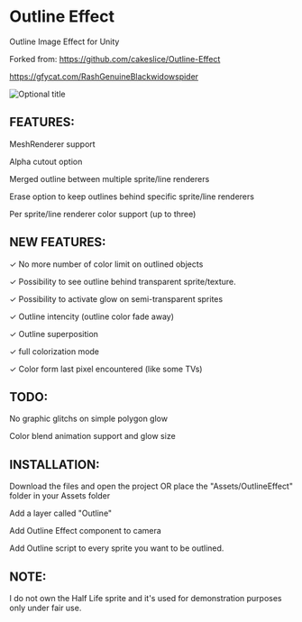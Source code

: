 Outline Effect
======================
Outline Image Effect for Unity

Forked from: https://github.com/cakeslice/Outline-Effect

https://gfycat.com/RashGenuineBlackwidowspider

![](http://i.imgur.com/yAKd5Qg.png "Optional title")

FEATURES:
------------
MeshRenderer support

Alpha cutout option

Merged outline between multiple sprite/line renderers

Erase option to keep outlines behind specific sprite/line renderers

Per sprite/line renderer color support (up to three)

NEW FEATURES:
-----------
✓ No more number of color limit on outlined objects

✓ Possibility to see outline behind transparent sprite/texture.

✓ Possibility to activate glow on semi-transparent sprites

✓ Outline intencity (outline color fade away)

✓ Outline superposition

✓ full colorization mode

✓ Color form last pixel encountered (like some TVs)

TODO:
----------

No graphic glitchs on simple polygon glow

Color blend animation support and glow size

INSTALLATION:
------------
Download the files and open the project OR place the "Assets/OutlineEffect" folder in your Assets folder

Add a layer called "Outline"

Add Outline Effect component to camera

Add Outline script to every sprite you want to be outlined.

NOTE:
------------
I do not own the Half Life sprite and it's used for demonstration purposes only under fair use.
